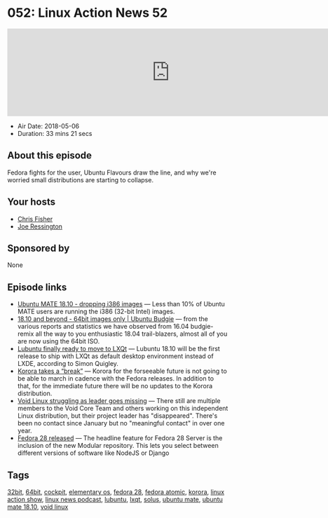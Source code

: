 # 052: Linux Action News 52

<iframe src="https://player.fireside.fm/v2/DAcK9LdX+rTSj20Ui?theme=dark" width="740" height="200" frameborder="0" scrolling="no"></iframe>

* Air Date: 2018-05-06
* Duration: 33 mins 21 secs

## About this episode

Fedora fights for the user, Ubuntu Flavours draw the line, and why we're worried small distributions are starting to collapse.

## Your hosts
* [Chris Fisher](https://linuxactionnews.com/hosts/chris)
* [Joe Ressington](https://linuxactionnews.com/hosts/joe)

## Sponsored by

None



## Episode links

  * [Ubuntu MATE 18.10 - dropping i386 images](https://ubuntu-mate.community/t/ubuntu-mate-18-10-dropping-i386-images/16715 "Ubuntu MATE 18.10 - dropping i386 images") — Less than 10% of Ubuntu MATE users are running the i386 (32-bit Intel) images.
  * [18.10 and beyond - 64bit images only | Ubuntu Budgie](https://ubuntubudgie.org/blog/2018/05/04/18-10-and-beyond-64bit-images-only "18.10 and beyond - 64bit images only | Ubuntu Budgie") — from the various reports and statistics we have observed from 16.04 budgie-remix all the way to you enthusiastic 18.04 trail-blazers, almost all of you are now using the 64bit ISO.
  * [Lubuntu finally ready to move to LXQt](https://news.softpedia.com/news/lubuntu-is-finally-moving-to-lxqt-by-default-with-the-lubuntu-18-10-release-520951.shtml "Lubuntu finally ready to move to LXQt") — Lubuntu 18.10 will be the first release to ship with LXQt as default desktop environment instead of LXDE, according to Simon Quigley. 
  * [Korora takes a “break”](https://kororaproject.org/about/news/time-for-a-break "Korora takes a “break”") — Korora for the forseeable future is not going to be able to march in cadence with the Fedora releases. In addition to that, for the immediate future there will be no updates to the Korora distribution.
  * [Void Linux struggling as leader goes missing](https://www.phoronix.com/scan.php?page=news_item&px=Void-Linux-Infrastructure-Limbo "Void Linux struggling as leader goes missing") — There still are multiple members to the Void Core Team and others working on this independent Linux distribution, but their project leader has "disappeared". There's been no contact since January but no "meaningful contact" in over one year. 
  * [Fedora 28 released](https://fedoramagazine.org/announcing-fedora-28/ "Fedora 28 released") — The headline feature for Fedora 28 Server is the inclusion of the new Modular repository. This lets you select between different versions of software like NodeJS or Django



## Tags

[32bit](https://linuxactionnews.com/tags/32bit), [64bit](https://linuxactionnews.com/tags/64bit), [cockpit](https://linuxactionnews.com/tags/cockpit), [elementary os](https://linuxactionnews.com/tags/elementary%20os), [fedora 28](https://linuxactionnews.com/tags/fedora%2028), [fedora atomic](https://linuxactionnews.com/tags/fedora%20atomic), [korora](https://linuxactionnews.com/tags/korora), [linux action show](https://linuxactionnews.com/tags/linux%20action%20show), [linux news podcast](https://linuxactionnews.com/tags/linux%20news%20podcast), [lubuntu](https://linuxactionnews.com/tags/lubuntu), [lxqt](https://linuxactionnews.com/tags/lxqt), [solus](https://linuxactionnews.com/tags/solus), [ubuntu mate](https://linuxactionnews.com/tags/ubuntu%20mate), [ubuntu mate 18.10](https://linuxactionnews.com/tags/ubuntu%20mate%2018.10), [void linux](https://linuxactionnews.com/tags/void%20linux)